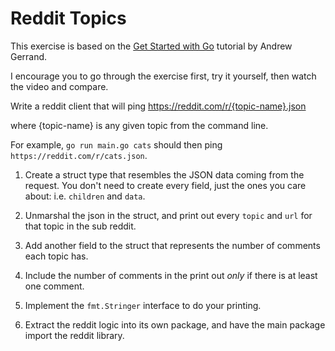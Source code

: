 # Reddit Topics

This exercise is based on the [Get Started with Go](https://www.youtube.com/watch?v=2KmHtgtEZ1s) tutorial by Andrew Gerrand.

I encourage you to go through the exercise first, try it yourself, then watch the video and compare.

Write a reddit client that will ping https://reddit.com/r/{topic-name}.json

where {topic-name} is any given topic from the command line.

For example, `go run main.go cats` should then ping `https://reddit.com/r/cats.json`.

1. Create a struct type that resembles the JSON data coming from the request. You don't need to create every field, just the ones you care about: i.e. `children` and `data`.

2. Unmarshal the json in the struct, and print out every `topic` and `url` for that topic in the sub reddit. 

3. Add another field to the struct that represents the number of comments each topic has. 

4. Include the number of comments in the print out *only* if there is at least one comment. 

5. Implement the `fmt.Stringer` interface to do your printing. 

6. Extract the reddit logic into its own package, and have the main package import the reddit library. 